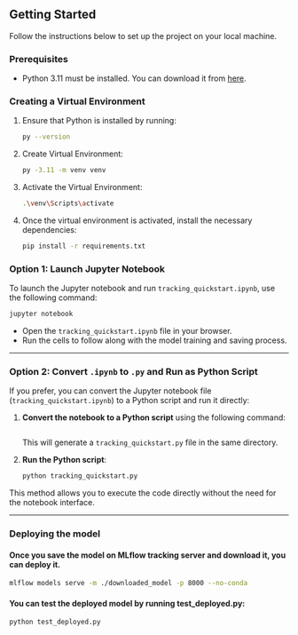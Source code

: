 ## Getting Started

Follow the instructions below to set up the project on your local machine.

### Prerequisites

- Python 3.11 must be installed. You can download it from [here](https://www.python.org/downloads/).

### Creating a Virtual Environment

1. Ensure that Python is installed by running:
   ```bash
   py --version
   
2. Create Virtual Environment:
   ```bash
   py -3.11 -m venv venv

3. Activate the Virtual Environment:
   ```bash
   .\venv\Scripts\activate
4. Once the virtual environment is activated, install the necessary dependencies:
   ```bash
   pip install -r requirements.txt

### Option 1: Launch Jupyter Notebook

To launch the Jupyter notebook and run `tracking_quickstart.ipynb`, use the following command:

```bash
jupyter notebook
```

- Open the `tracking_quickstart.ipynb` file in your browser.
- Run the cells to follow along with the model training and saving process.

---

### Option 2: Convert `.ipynb` to `.py` and Run as Python Script

If you prefer, you can convert the Jupyter notebook file (`tracking_quickstart.ipynb`) to a Python script and run it directly:

1. **Convert the notebook to a Python script** using the following command:

    ```bash
    ```

    This will generate a `tracking_quickstart.py` file in the same directory.

2. **Run the Python script**:

    ```bash
    python tracking_quickstart.py
    ```

This method allows you to execute the code directly without the need for the notebook interface.

---
### Deploying the model
#### Once you save the model on MLflow tracking server and download it, you can deploy it.
   ```bash
   mlflow models serve -m ./downloaded_model -p 8000 --no-conda
```
#### You can test the deployed model by running test_deployed.py:
   ```bash
   python test_deployed.py
